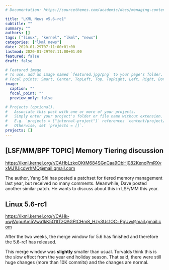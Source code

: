 ```yaml
---
# Documentation: https://sourcethemes.com/academic/docs/managing-content/

title: "LKML News v5.6-rc1"
subtitle: ""
summary: ""
authors: []
tags: ["linux", "kernel", "lkml", "news"]
categories: ["lkml news"]
date: 2020-01-29T07:11:00+01:00
lastmod: 2020-01-29T07:11:00+01:00
featured: false
draft: false

# Featured image
# To use, add an image named `featured.jpg/png` to your page's folder.
# Focal points: Smart, Center, TopLeft, Top, TopRight, Left, Right, BottomLeft, Bottom, BottomRight.
image:
  caption: ""
  focal_point: ""
  preview_only: false

# Projects (optional).
#   Associate this post with one or more of your projects.
#   Simply enter your project's folder or file name without extension.
#   E.g. `projects = ["internal-project"]` references `content/project/deep-learning/index.md`.
#   Otherwise, set `projects = []`.
projects: []
---
```


[LSF/MM/BPF TOPIC] Memory Tiering discussion
--------------------------------------------

https://lkml.kernel.org/r/CAHbLzkqOKtM684SGnCaa9ObHj082KenoPmRXvxMJ1UjcdvrhMQ@mail.gmail.com

The author, Yang Shi has posted a patchset for tiered memory management last
year, but received no many comments.  Meanwhile, Dave posted another similar
patch.  He wants to discuss about this in LSF/MM this year.


Linux 5.6-rc1
-------------

https://lkml.kernel.org/r/CAHk-=wjVopuAm5Vwa1kK5O1tTzQAGFtCHm8_Hzy3Us1OC=PgUw@mail.gmail.com

After the two weeks, the merge window for 5.6 has finished and therefore the
5.6-rc1 has released.

This merge window was __slightly__ smaller than usual.  Torvalds think this is
the slow effect from the year end holiday season.  That said, there were still
huge changes (more than 10K commits) and the changes are normal.
